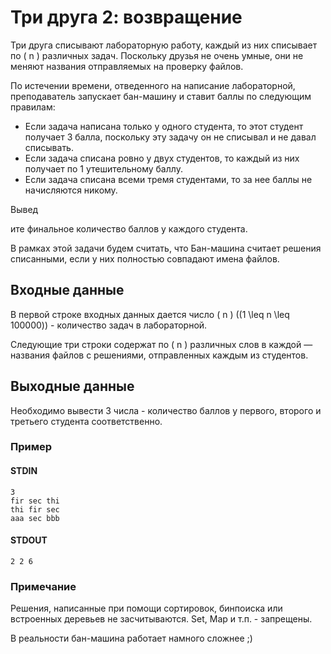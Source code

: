 # Три друга 2: возвращение

Три друга списывают лабораторную работу, каждый из них списывает по \( n \) различных задач. Поскольку друзья не очень умные, они не меняют названия отправляемых на проверку файлов.

По истечении времени, отведенного на написание лабораторной, преподаватель запускает бан-машину и ставит баллы по следующим правилам:

- Если задача написана только у одного студента, то этот студент получает 3 балла, поскольку эту задачу он не списывал и не давал списывать.
- Если задача списана ровно у двух студентов, то каждый из них получает по 1 утешительному баллу.
- Если задача списана всеми тремя студентами, то за нее баллы не начисляются никому.

Вывед

ите финальное количество баллов у каждого студента.

В рамках этой задачи будем считать, что Бан-машина считает решения списанными, если у них полностью совпадают имена файлов.

## Входные данные

В первой строке входных данных дается число \( n \) \((1 \leq n \leq 100000)\) - количество задач в лабораторной.

Следующие три строки содержат по \( n \) различных слов в каждой — названия файлов с решениями, отправленных каждым из студентов.

## Выходные данные

Необходимо вывести 3 числа - количество баллов у первого, второго и третьего студента соответственно.

### Пример

#### STDIN
```
3
fir sec thi
thi fir sec
aaa sec bbb
```

#### STDOUT
```
2 2 6
```

### Примечание

Решения, написанные при помощи сортировок, бинпоиска или встроенных деревьев не засчитываются. Set, Map и т.п. - запрещены.

В реальности бан-машина работает намного сложнее ;)
